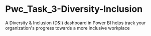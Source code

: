 # Pwc_Task_3-Diversity-Inclusion
A Diversity &amp; Inclusion (D&amp;I) dashboard in Power BI helps track your organization's progress towards a more inclusive workplace
